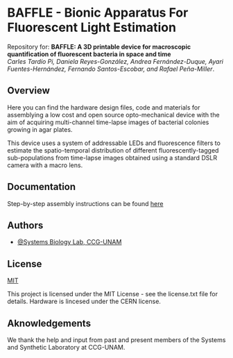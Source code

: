 
# BAFFLE - Bionic Apparatus For Fluorescent Light Estimation

Repository for: 
**BAFFLE: A 3D printable device for macroscopic quantification of fluorescent bacteria in space and time**<br>
_Carles Tardío Pi, Daniela Reyes-González, Andrea Fernández-Duque, Ayari Fuentes-Hernández, Fernando Santos-Escobar, and Rafael Peña-Miller_.


## Overview

Here you can find the hardware design files, code and materials for assemblying a low cost and open source opto-mechanical device with the aim of acquiring multi-channel time-lapse images of bacterial colonies growing in agar plates.  

This device uses a system of addressable LEDs and fluorescence filters to estimate the spatio-temporal distribution of different fluorescently-tagged sub-populations from time-lapse images obtained using a standard DSLR camera with a macro lens.

## Documentation

Step-by-step assembly instructions can be found [here](http://www.penamiller.com/lab/baffle/)

## Authors

- [@Systems Biology Lab, CCG-UNAM](https://github.com/ccg-esb-lab)


## License

[MIT](https://choosealicense.com/licenses/mit/)

This project is licensed under the MIT License - see the license.txt file for details. Hardware is lincesed under the CERN license.


## Aknowledgements

We thank the help and input from past and present members of the Systems and Synthetic Laboratory at CCG-UNAM.
